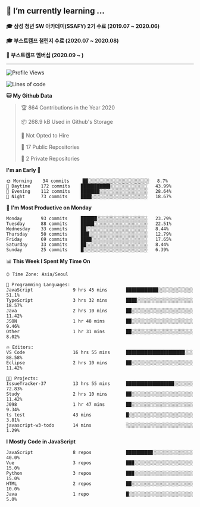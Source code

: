 ## 🌱 I’m currently learning ...

**🎓 삼성 청년 SW 아카데미(SSAFY) 2기 수료 (2019.07 ~ 2020.06)**

**🎓 부스트캠프 챌린지 수료 (2020.07 ~ 2020.08)**

**🏃  부스트캠프 멤버십 (2020.09 ~ )**
 
-----

<!--START_SECTION:waka-->
![Profile Views](http://img.shields.io/badge/Profile%20Views-0-blue)

![Lines of code](https://img.shields.io/badge/From%20Hello%20World%20I%27ve%20Written-34.5%20million%20lines%20of%20code-blue)

**🐱 My Github Data** 

> 🏆 864 Contributions in the Year 2020
 > 
> 📦 268.9 kB Used in Github's Storage 
 > 
> 🚫 Not Opted to Hire
 > 
> 📜 17 Public Repositories
 > 
> 🔑 2 Private Repositories 

**I'm an Early 🐤** 

```text
🌞 Morning    34 commits     ██░░░░░░░░░░░░░░░░░░░░░░░   8.7% 
🌆 Daytime    172 commits    ███████████░░░░░░░░░░░░░░   43.99% 
🌃 Evening    112 commits    ███████░░░░░░░░░░░░░░░░░░   28.64% 
🌙 Night      73 commits     ████░░░░░░░░░░░░░░░░░░░░░   18.67%

```
📅 **I'm Most Productive on Monday** 

```text
Monday       93 commits     ██████░░░░░░░░░░░░░░░░░░░   23.79% 
Tuesday      88 commits     █████░░░░░░░░░░░░░░░░░░░░   22.51% 
Wednesday    33 commits     ██░░░░░░░░░░░░░░░░░░░░░░░   8.44% 
Thursday     50 commits     ███░░░░░░░░░░░░░░░░░░░░░░   12.79% 
Friday       69 commits     ████░░░░░░░░░░░░░░░░░░░░░   17.65% 
Saturday     33 commits     ██░░░░░░░░░░░░░░░░░░░░░░░   8.44% 
Sunday       25 commits     █░░░░░░░░░░░░░░░░░░░░░░░░   6.39%

```


📊 **This Week I Spent My Time On** 

```text
⌚︎ Time Zone: Asia/Seoul

💬 Programming Languages: 
JavaScript               9 hrs 45 mins       ████████████░░░░░░░░░░░░░   51.1% 
TypeScript               3 hrs 32 mins       ████░░░░░░░░░░░░░░░░░░░░░   18.57% 
Java                     2 hrs 10 mins       ██░░░░░░░░░░░░░░░░░░░░░░░   11.42% 
JSON                     1 hr 48 mins        ██░░░░░░░░░░░░░░░░░░░░░░░   9.46% 
Other                    1 hr 31 mins        ██░░░░░░░░░░░░░░░░░░░░░░░   8.02%

🔥 Editors: 
VS Code                  16 hrs 55 mins      ██████████████████████░░░   88.58% 
Eclipse                  2 hrs 10 mins       ██░░░░░░░░░░░░░░░░░░░░░░░   11.42%

🐱‍💻 Projects: 
IssueTracker-37          13 hrs 55 mins      ██████████████████░░░░░░░   72.83% 
Study                    2 hrs 10 mins       ██░░░░░░░░░░░░░░░░░░░░░░░   11.42% 
J098                     1 hr 47 mins        ██░░░░░░░░░░░░░░░░░░░░░░░   9.34% 
ts test                  43 mins             █░░░░░░░░░░░░░░░░░░░░░░░░   3.81% 
javascript-w3-todo       14 mins             ░░░░░░░░░░░░░░░░░░░░░░░░░   1.29%

```

**I Mostly Code in JavaScript** 

```text
JavaScript               8 repos             ██████████░░░░░░░░░░░░░░░   40.0% 
Vue                      3 repos             ███░░░░░░░░░░░░░░░░░░░░░░   15.0% 
Python                   3 repos             ███░░░░░░░░░░░░░░░░░░░░░░   15.0% 
HTML                     2 repos             ██░░░░░░░░░░░░░░░░░░░░░░░   10.0% 
Java                     1 repo              █░░░░░░░░░░░░░░░░░░░░░░░░   5.0%

```



<!--END_SECTION:waka-->
